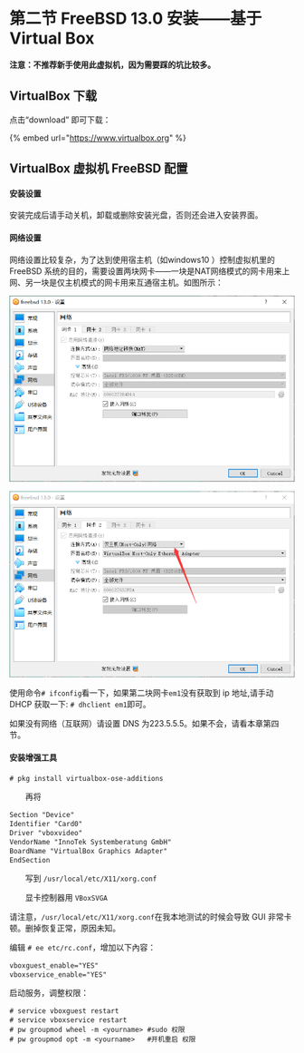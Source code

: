 # 第二节 FreeBSD 13.0 安装——基于 Virtual Box

**注意：不推荐新手使用此虚拟机，因为需要踩的坑比较多。**

## VirtualBox 下载

点击“download” 即可下载：

{% embed url="https://www.virtualbox.org" %}

## VirtualBox 虚拟机 FreeBSD 配置

#### 安装设置

安装完成后请手动关机，卸载或删除安装光盘，否则还会进入安装界面。

#### 网络设置

网络设置比较复杂，为了达到使用宿主机（如windows10 ）控制虚拟机里的 FreeBSD 系统的目的，需要设置两块网卡——一块是NAT网络模式的网卡用来上网、另一块是仅主机模式的网卡用来互通宿主机。如图所示：

![](../.gitbook/assets/QQ图片20211231155133.png)

![](../.gitbook/assets/QQ图片20211231155139.png)

使用命令`# ifconfig`看一下，如果第二块网卡`em1`没有获取到 ip 地址,请手动 DHCP 获取一下: `# dhclient em1`即可。

如果没有网络（互联网）请设置 DNS 为223.5.5.5。如果不会，请看本章第四节。

#### 安装增强工具

`# pkg install virtualbox-ose-additions`

　　再将

```
Section "Device"
Identifier "Card0"
Driver "vboxvideo"
VendorName "InnoTek Systemberatung GmbH"
BoardName "VirtualBox Graphics Adapter"
EndSection
```

　　写到 `/usr/local/etc/X11/xorg.conf`

　　显卡控制器用 `VBoxSVGA`

请注意，`/usr/local/etc/X11/xorg.conf`在我本地测试的时候会导致 GUI 非常卡顿。删掉恢复正常，原因未知。

编辑 `# ee etc/rc.conf`，增加以下內容：

```
vboxguest_enable="YES"
vboxservice_enable="YES"
```

启动服务，调整权限：

```
# service vboxguest restart
# service vboxservice restart
# pw groupmod wheel -m <yourname> #sudo 权限
# pw groupmod opt -m <yourname>   #开机重启 权限
```
